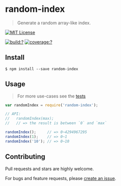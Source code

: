 # random-index

> Generate a random array-like index.


[![MIT License](https://img.shields.io/badge/license-MIT_License-green.svg?style=flat-square)](https://github.com/bubkoo/random-index/blob/master/LICENSE)

[![build:?](https://img.shields.io/travis/bubkoo/random-index/master.svg?style=flat-square)](https://travis-ci.org/bubkoo/random-index)
[![coverage:?](https://img.shields.io/coveralls/bubkoo/random-index/master.svg?style=flat-square)](https://coveralls.io/github/bubkoo/random-index)


## Install

```
$ npm install --save random-index 
```


## Usage

> For more use-cases see the [tests](https://github.com/bubkoo/random-index/blob/master/test/spec/index.js)

```js
var randomIndex = require('random-index');

// API:
//   randomIndex(max);
//   // => the result is between `0` and `max`

randomIndex();     // => 0~4294967295           
randomIndex(1);    // => 0~1
randomIndex('10'); // => 0~10   
```


## Contributing

Pull requests and stars are highly welcome.

For bugs and feature requests, please [create an issue](https://github.com/bubkoo/random-index/issues/new).
